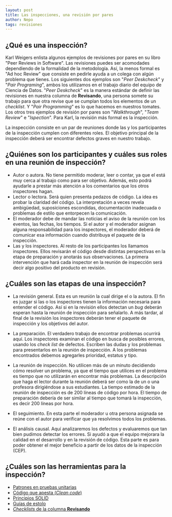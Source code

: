 ```yaml
---
layout: post
title: Las inspecciones, una revisión por pares
author: Nepo
tags: revisiones
---
```


## ¿Qué es una inspección?
Karl Weigers enlista algunos ejemplos de revisiones por pares en su libro "Peer Reviews in
Software". Las revisiones puedes ser acomodades dependiendo de la formalidad de la metodología. Así,
la menos formal es "Ad hoc Review" que consiste en pedirle ayuda a un colega con algún problema que
tienes. Los siguientes dos ejemplos son "_Peer Deskcheck_" y "_Pair Programing_", ambos los
utilizamos en el trabajo diario del equipo de Ciencia de Datos. "_Peer Deskcheck_" es la manera estándar de definir las
revisiones en nuestra columna de **Revisando**, una persona somete su trabajo para que otra revise
que se cumplan todos los elementos de un _checklist_. Y "_Pair Programming_" es lo que hacemos en
nuestros tomates. Los otros tres ejemplos de revisión por pares son "_Walkthrough_", "_Team Review_"
e "_Ispection_". Para Karl, la revisión más formal es la inspección.

La inspección consiste en un par de reuniones donde las y los participantes de la inspección cumplen con
diferentes roles. El objetivo principal de la inspección deberá ser encontrar
defectos graves en nuestro trabajo. 

## ¿Quiénes son los participantes y cuáles sus roles en una reunión de inspección?
- Autor o autora.  No tiene permitido moderar, leer o contar, ya que el está muy cerca al trabajo 
como para ser objetivo. Además, esto podrá ayudarle a prestar más atención a los comentarios que los
otros inspectores hagan. 
- Lector o lectora. Será quien presenta pedazos de código. La idea es probar la claridad del código. La
  interpretación a veces revela ambigüedad, suposiciones escondidas, documentación inadecuada o
  problemas de estilo que entorpecen la comunicación.
- El moderador debe de mandar las noticias el aviso de la reunión con los eventos, las fechas, los
tiempos. Si el autor y el moderador asignan alguna responsabilidad para los inspectores, el moderador
deberá de comunicar esa información cuando distribuya el paquete de la inspección.
- Las y los inspectores. Al resto de los participantes los llamamos inspectores. Ellos revisarán el código
  desde distintas perspectivas en la etapa de preparación y anotarás sus observaciones. La primera
  intervención que hará cada inspector en la reunión de inspección será decir algo positivo del
  producto en revisión. 

## ¿Cuáles son las etapas de una inspección?
- La revisión general. Esta es un reunión la cual dirige el o la autora. El fin es juzgar si las o los
  inspectores tienen la información necesaria para entender el código. Así si en la revisión ellos
  detectan un _bug_ deberán esperan hasta la reunión de inspección para señalarlo. A más tardar, al
  final de la revisión los inspectores deberán tener el paquete de inspección y los objetivos del 
  autor.

- La preparación. El verdadero trabajo de encontrar problemas ocurrirá aquí. Los inspectores 
examinan el código en busca de posibles errores, usando los _check list_ de defectos. Escriben las
dudas y los problemas para presentarlos en la reunión de inspección. A los problemas encontrados 
debemos agregarles prioridad, estatus y tipo.

- La reunión de inspección. No utilicen más de un minuto decidiendo cómo resolver un problema, ya
  que el tiempo que utilices en el problema es tiempo que no utilizarán en encontrar más problemas.
  La descripción que haga el lector durante la reunión deberá ser como la de un o una profesora dirigiéndose a sus estudiantes. La tiempo estimado de la reunión de inspección es de 200
  líneas de código por hora. El tiempo de preparación debería de ser similar al tiempo que tomará la
  inspección, es decir 200 líneas por hora.

- El seguimiento. En esta parte el moderador u otra persona asignada se reúne con el autor para
  verificar que ya resolvimos todos los problemas. 

- El análisis causal. Aquí analizaremos los defectos y evaluaremos que tan bien pudimos detectar los
  errores. Si ayudó a que el equipo mejorara la calidad en el desarrollo y en la revisión de código.
  Esta parte es para poder obtener el mejor beneficio a partir de los datos de la inspección (CEP).

## ¿Cuáles son las herramientas para la inspección?
- [Patrones en pruebas
  unitarias](https://medium.com/swlh/3-patterns-for-reducing-duplication-in-your-unit-tests-7d693c6bfbd2)
- [Código que apesta (_Clean
  code_)](https://learning.oreilly.com/library/view/clean-code-a/9780136083238/chapter17.html#ch17)
- [Principios SOLID](http://butunclebob.com/ArticleS.UncleBob.PrinciplesOfOod?)
- [Guías de estolo](https://islasgeci.github.io/guia_de_estilo/)
- [_Checklists_ de la columna **Revisando**](https://github.com/IslasGECI/manual#checklists-del-kanban)
